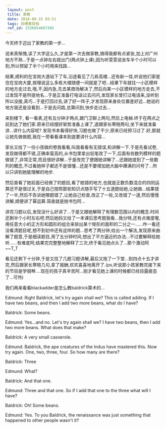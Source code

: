 ```yaml
---
 layout: post
 title: 家教
 date: 2018-09-15 03:51
 tags: 旧博客存档
 ref_id: 1536954697305
---
```

今天终于迈出了家教的第一步...



说来真惭愧,读了大学这么久,才是第一次去做家教,搞得我都有点紧张,加上对广州地方不熟...于是一点钟左右就出门(两点钟上课),因为听雯雯说坐车半个小时可以到,所以预留了半个小时用来找路...



结果,顺利的在宝岗大道站下了车,沿途看见了几栋高楼...还有新一佳,听说他们家是住在宝岗大厦,按理说这么多栋大楼随便一间就是了吧...结果下车就往一小区模样的地方走过去,哦,不,因内急,先去某商场解决了,然后向某一小区模样的地方走去,不过发现不是所提地名...于是正准备打电话过去问问,发现家长曾打过电话来,没听到所以没接,真巧...于是打回过去,讲了好一阵子,才发现原来身处位置差好远...她说的地方我还是没看到...于是去问路,总算问到,快步走过去...



来到楼下,
看一看表,还有五分钟才两点,跟门卫聊上两句,然后上电梯.终于在两点之前到达了她们家.原来已经摆好架势准备上课了,遂跟家长寒暄两句,坐下来就准备讲...讲什么内容呢?
发现书本看得好快,习题也做了不少,原来已经预习过了.好,那就让她先做做题,我在一旁看看课本到底要讲什么内容...



家长又给了一份小孩做的卷我看看,叫我看看有无错误,和讲解一下.于是先看试卷,发现做得都不错,正确率蛮高的,从书包里拿出铅笔改了一下,后面有些数列模样的题做错了,非常正常,而且很好讲解...于是改完了便跟她讲解了...还跟她提到了一些数列的概念,不过看她样子都还不是很懂...还是不要增加她大脑中爆满的问号了...所以只讲到她能理解的地步.



然后查看了她前面已经做了的题目,看了她错的地方,也就是正数负数混合的四则运算还不是很过关,于是自己按照那些知识点随手写了十五道题给她,让她做...结果错了一半,然后不告诉她哪题错了,让她自己检查,改正了一些,又改错了一道,然后慢慢讲解,顺便讲了幂运算.简直就是抛书包阿...



讲完习题以后,发现没什么好讲了...于是又跟她解释了有理数范围以内的概念.时间还剩半个小时左右吧.然后她妈又给了一本课后思考题我看...我分特,还有点难度喔,用任意大小的正方形和圆形的组合来排出某个矩形的面积的二分之一......咋一看还没看清题目呢,想不到初中还有这样的题...思考了两分钟,给出一个解法,发现原来曲解了题意,于是细读题目,用了五分钟时间,想出了平方逼近的办法...不过要解释给她听......有难度阿,结果完完整整地解释了三次,终于看见她点头了...那个激动阿~~T_T



看见还剩下十分钟,于是又找了几题习题讲解,最后又拖了一下堂...到四点十五才讲完,然后跟家长寒暄几句,拿了报酬,欢欢喜喜地离开了.(ps,听说那小孩家教完接下来的节目是学钢琴....现在的孩子真辛苦阿...刚才看见她上课的时候都已经目露疲态了...可怜)



我们再来看看blackadder是怎么教baldrick算术的...

Edmund: Right Baldrick, let's try again shall we? This is called adding. If I
have two beans, and then I add two more beans, what do I have?

Baldrick: Some beans.

Edmund: Yes...and no. Let's try again shall we? I have two beans, then I add
two more beans. What does that make?

Baldrick: A very small casserole.

Edmund: Baldrick, the ape creatures of the Indus have mastered this. Now try
again. One, two, three, four. So how many are there?

Baldrick: Three

Edmund: What?

Baldrick: And that one.

Edmund: Three and that one. So if I add that one to the three what will I
have?

Baldrick: Oh! Some beans.

Edmund: Yes. To you Baldrick, the renaissance was just something that happened
to other people wasn't it?

